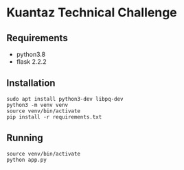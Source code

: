# Kuantaz Technical Challenge
## Requirements
- python3.8
- flask 2.2.2

## Installation
```
sudo apt install python3-dev libpq-dev
python3 -m venv venv
source venv/bin/activate
pip install -r requirements.txt
```
## Running
```
source venv/bin/activate
python app.py
```